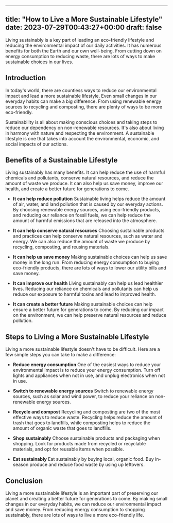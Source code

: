 
---
title: "How to Live a More Sustainable Lifestyle"
date: 2023-07-29T00:43:27+00:00
draft: false
---

Living sustainably is a key part of leading an eco-friendly lifestyle and reducing the environmental impact of our daily activities. It has numerous benefits for both the Earth and our own well-being. From cutting down on energy consumption to reducing waste, there are lots of ways to make sustainable choices in our lives.

## Introduction

In today's world, there are countless ways to reduce our environmental impact and lead a more sustainable lifestyle. Even small changes in our everyday habits can make a big difference. From using renewable energy sources to recycling and composting, there are plenty of ways to be more eco-friendly.

Sustainability is all about making conscious choices and taking steps to reduce our dependency on non-renewable resources. It's also about living in harmony with nature and respecting the environment. A sustainable lifestyle is one that takes into account the environmental, economic, and social impacts of our actions.

## Benefits of a Sustainable Lifestyle

Living sustainably has many benefits. It can help reduce the use of harmful chemicals and pollutants, conserve natural resources, and reduce the amount of waste we produce. It can also help us save money, improve our health, and create a better future for generations to come.

- **It can help reduce pollution**
Sustainable living helps reduce the amount of air, water, and land pollution that is caused by our everyday actions. By choosing renewable energy sources, using eco-friendly products, and reducing our reliance on fossil fuels, we can help reduce the amount of harmful emissions that are released into the atmosphere.

- **It can help conserve natural resources**
Choosing sustainable products and practices can help conserve natural resources, such as water and energy. We can also reduce the amount of waste we produce by recycling, composting, and reusing materials.

- **It can help us save money**
Making sustainable choices can help us save money in the long run. From reducing energy consumption to buying eco-friendly products, there are lots of ways to lower our utility bills and save money.

- **It can improve our health**
Living sustainably can help us lead healthier lives. Reducing our reliance on chemicals and pollutants can help us reduce our exposure to harmful toxins and lead to improved health.

- **It can create a better future**
Making sustainable choices can help ensure a better future for generations to come. By reducing our impact on the environment, we can help preserve natural resources and reduce pollution.

## Steps to Living a More Sustainable Lifestyle

Living a more sustainable lifestyle doesn't have to be difficult. Here are a few simple steps you can take to make a difference:

- **Reduce energy consumption**
One of the easiest ways to reduce your environmental impact is to reduce your energy consumption. Turn off lights and appliances when not in use, and unplug electronics when not in use.

- **Switch to renewable energy sources**
Switch to renewable energy sources, such as solar and wind power, to reduce your reliance on non-renewable energy sources.

- **Recycle and compost**
Recycling and composting are two of the most effective ways to reduce waste. Recycling helps reduce the amount of trash that goes to landfills, while composting helps to reduce the amount of organic waste that goes to landfills.

- **Shop sustainably**
Choose sustainable products and packaging when shopping. Look for products made from recycled or recyclable materials, and opt for reusable items when possible.

- **Eat sustainably**
Eat sustainably by buying local, organic food. Buy in-season produce and reduce food waste by using up leftovers.

## Conclusion

Living a more sustainable lifestyle is an important part of preserving our planet and creating a better future for generations to come. By making small changes in our everyday habits, we can reduce our environmental impact and save money. From reducing energy consumption to shopping sustainably, there are lots of ways to live a more eco-friendly life.